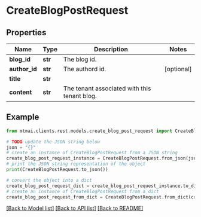 # CreateBlogPostRequest


## Properties

Name | Type | Description | Notes
------------ | ------------- | ------------- | -------------
**blog_id** | **str** | The blog id. | 
**author_id** | **str** | The authord id. | [optional] 
**title** | **str** |  | 
**content** | **str** | The tenant associated with this tenant blog. | 

## Example

```python
from mtmai.clients.rest.models.create_blog_post_request import CreateBlogPostRequest

# TODO update the JSON string below
json = "{}"
# create an instance of CreateBlogPostRequest from a JSON string
create_blog_post_request_instance = CreateBlogPostRequest.from_json(json)
# print the JSON string representation of the object
print(CreateBlogPostRequest.to_json())

# convert the object into a dict
create_blog_post_request_dict = create_blog_post_request_instance.to_dict()
# create an instance of CreateBlogPostRequest from a dict
create_blog_post_request_from_dict = CreateBlogPostRequest.from_dict(create_blog_post_request_dict)
```
[[Back to Model list]](../README.md#documentation-for-models) [[Back to API list]](../README.md#documentation-for-api-endpoints) [[Back to README]](../README.md)


